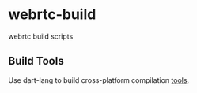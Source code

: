 # webrtc-build

webrtc build scripts

## Build Tools

Use dart-lang to build cross-platform compilation [tools](tools).

